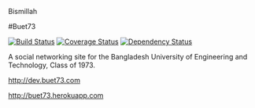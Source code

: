 Bismillah

#Buet73

[![Build Status](https://travis-ci.org/asifrc/buet73.png?branch=master)](https://travis-ci.org/asifrc/buet73)
[![Coverage Status](https://coveralls.io/repos/asifrc/buet73/badge.png)](https://coveralls.io/r/asifrc/buet73)
[![Dependency Status](https://gemnasium.com/asifrc/buet73.png)](https://gemnasium.com/asifrc/buet73)

A social networking site for the Bangladesh University of Engineering and Technology, Class of 1973.

http://dev.buet73.com

http://buet73.herokuapp.com